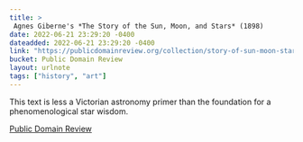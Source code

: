 ```yaml
---
title: > 
 Agnes Giberne's *The Story of the Sun, Moon, and Stars* (1898)
date: 2022-06-21 23:29:20 -0400
dateadded: 2022-06-21 23:29:20 -0400
link: "https://publicdomainreview.org/collection/story-of-sun-moon-stars"
bucket: Public Domain Review
layout: urlnote
tags: ["history", "art"]
--- 
```

This text is less a Victorian astronomy primer than the foundation for a phenomenological star wisdom.
 <!-- end excerpt --> 
<div class='bucket'><a class='internal-link' href='/buckets/public-domain-review'>Public Domain Review</a></div> 
